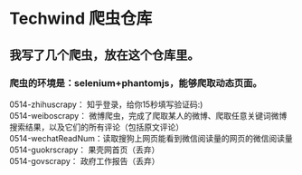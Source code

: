# Techwind 爬虫仓库
## 我写了几个爬虫，放在这个仓库里。

### 爬虫的环境是：selenium+phantomjs，能够爬取动态页面。
0514-zhihuscrapy： 知乎登录，给你15秒填写验证码:)  
0514-weiboscrapy： 微博爬虫，完成了爬取某人的微博、爬取任意关键词微博搜索结果，以及它们的所有评论（包括原文评论）  
0514-wechatReadNum：读取搜狗上网页能看到微信阅读量的网页的微信阅读量  
0514-guokrscrapy： 果壳网首页（丢弃）   
0514-govscrapy： 政府工作报告（丢弃）  
